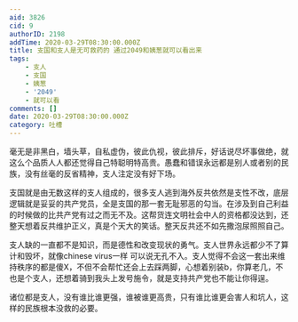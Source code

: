 ```yaml
---
aid: 3826
cid: 9
authorID: 2198
addTime: 2020-03-29T08:30:00.000Z
title: 支国和支人是无可救药的 通过2049和姨葱就可以看出来
tags:
    - 支人
    - 支国
    - 姨葱
    - '2049'
    - 就可以看
comments: []
date: 2020-03-29T08:30:00.000Z
category: 吐槽
---
```


毫无是非黑白，墙头草，自私虚伪，彼此仇视，彼此排斥，好话说尽坏事做绝，就这么个品质人人都还觉得自己特聪明特高贵。愚蠢和错误永远都是别人或者别的民族，没有丝毫的反省精神，支人注定没有好下场。

支国就是由无数这样的支人组成的，很多支人逃到海外反共依然是支性不改，底层逻辑就是妥妥的共产党员，全是支国的那一套无耻邪恶的勾当。在涉及到自己利益的时候做的比共产党有过之而无不及。这帮货连文明社会中人的资格都没达到，还整天想着反共维护正义，真是个天大的笑话。整天反共还不如先撒泡尿照照自己。

支人缺的一直都不是知识，而是德性和改变现状的勇气。支人世界永远都少不了算计和毁坏，就像chinese virus一样 可以说无孔不入。支人觉得不会这一套出来维持秩序的都是傻X，不但不会帮忙还会上去踩两脚，心想着别装b，你算老几，不也是个支人，还想着骑到我头上发号施令，就是支持共产党也不能让你得逞。

诸位都是支人，没有谁比谁更强，谁被谁更高贵，只有谁比谁更会害人和坑人，这样的民族根本没救的必要。
